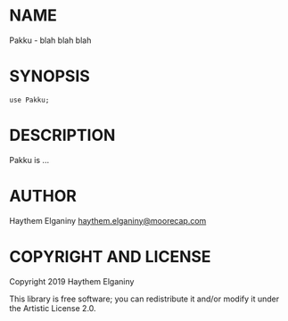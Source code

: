 NAME
====

Pakku - blah blah blah

SYNOPSIS
========

```perl6
use Pakku;
```

DESCRIPTION
===========

Pakku is ...

AUTHOR
======

Haythem Elganiny <haythem.elganiny@moorecap.com>

COPYRIGHT AND LICENSE
=====================

Copyright 2019 Haythem Elganiny

This library is free software; you can redistribute it and/or modify it under the Artistic License 2.0.

